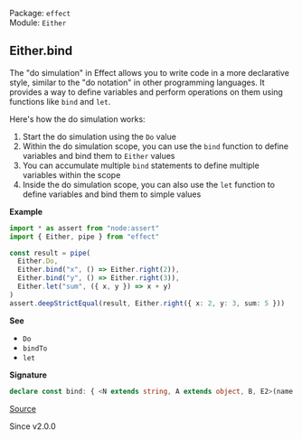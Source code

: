Package: `effect`<br />
Module: `Either`<br />

## Either.bind

The "do simulation" in Effect allows you to write code in a more declarative style, similar to the "do notation" in other programming languages. It provides a way to define variables and perform operations on them using functions like `bind` and `let`.

Here's how the do simulation works:

1. Start the do simulation using the `Do` value
2. Within the do simulation scope, you can use the `bind` function to define variables and bind them to `Either` values
3. You can accumulate multiple `bind` statements to define multiple variables within the scope
4. Inside the do simulation scope, you can also use the `let` function to define variables and bind them to simple values

**Example**

```ts
import * as assert from "node:assert"
import { Either, pipe } from "effect"

const result = pipe(
  Either.Do,
  Either.bind("x", () => Either.right(2)),
  Either.bind("y", () => Either.right(3)),
  Either.let("sum", ({ x, y }) => x + y)
)
assert.deepStrictEqual(result, Either.right({ x: 2, y: 3, sum: 5 }))
```

**See**

- `Do`
- `bindTo`
- `let`

**Signature**

```ts
declare const bind: { <N extends string, A extends object, B, E2>(name: Exclude<N, keyof A>, f: (a: NoInfer<A>) => Either<B, E2>): <E>(self: Either<A, E>) => Either<{ [K in N | keyof A]: K extends keyof A ? A[K] : B; }, E | E2>; <A extends object, E, N extends string, B, E2>(self: Either<A, E>, name: Exclude<N, keyof A>, f: (a: NoInfer<A>) => Either<B, E2>): Either<{ [K in N | keyof A]: K extends keyof A ? A[K] : B; }, E | E2>; }
```

[Source](https://github.com/Effect-TS/effect/tree/main/packages/effect/src/Either.ts#L868)

Since v2.0.0